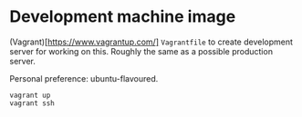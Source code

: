 # Development machine image

(Vagrant)[https://www.vagrantup.com/] `Vagrantfile` to create development
server for working on this. Roughly the same as a possible production 
server.

Personal preference: ubuntu-flavoured.

```
vagrant up
vagrant ssh
```

